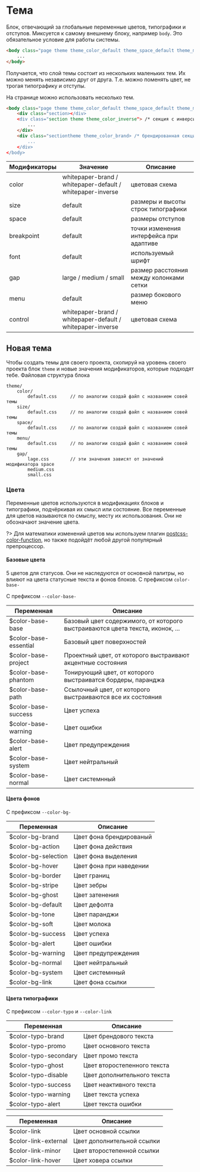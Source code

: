 # Тема

Блок, отвечающий за глобальные переменные цветов, типографики и отступов.
Миксуется к самому внешнему блоку, например `body`. Это обязательное условие для работы системы.

```html
<body class="page theme theme_color_default theme_space_default theme_menu_default theme_size_default theme_gap_medium">
	...
</body>
```

Получается, что слой темы состоит из нескольких маленьких тем. Их можно менять независимо друг от друга. Т.е. можно поменять цвет, не трогая типографику и отступы.

На странице можно использовать несколько тем.

```html
<body class="page theme theme_color_default theme_space_default theme_menu_default theme_size_default theme_gap_medium"> /* этот микс нужен обязательно */
	<div class="section></div>
    <div class="section theme theme_color_inverse"> /* секция с инверсией цветов */
        ...
    </div>
	<div class="sectiontheme theme_color_brand> /* брендированная секция */
		...
	</div>
</body>
```

Модификаторы       | Значение                                                   | Описание
------------------ | ---------------------------------------------------------- | ----------------------------------
color              | whitepaper-brand / whitepaper-default / whitepaper-inverse | цветовая схема
size               | default                                                    | размеры и высоты строк типографики
space              | default                                                    | размеры отступов
breakpoint         | default                                                    | точки изменения интерфейса при адаптиве
font               | default                                                    | используемый шрифт
gap                | large / medium / small                                     | размер расстояния между колонками сетки
menu               | default                                                    | размер бокового меню
control            | whitepaper-brand / whitepaper-default / whitepaper-inverse | цветовая схема

## Новая тема

Чтобы создать темы для своего проекта, скопируй на уровень своего проекта блок `theme` и новые значения модификаторов, которые подходят тебе. Файловая структура блока

```
theme/
	color/
		default.css 	// по аналогии создай файл с названием совей темы
	size/
		default.css 	// по аналогии создай файл с названием совей темы
	space/
		default.css 	// по аналогии создай файл с названием совей темы
	menu/
		default.css 	// по аналогии создай файл с названием совей темы
	gap/
		lage.css 		// эти значения зависят от значений модификатора space
		medium.css
		small.css
```


### Цвета
Переменные цветов используются в модификациях блоков и типографики, подчёркивая их смысл или состояние. Все переменные для цветов называются по смыслу, месту их использования. Они не обозначают значение цвета.

?> Для математики изменений цветов мы используем плагин [postcss-color-function](https://github.com/postcss/postcss-color-function), но также подойдёт любой другой популярный препроцессор.



#### Базовые цвета
5 цветов для статусов. Они не наследуются от основной палитры, но влияют на цвета статусные текста и фонов блоков. С префиксом `color-base-`

С префиксом `--color-base-`

Переменная            | Описание
--------------------- | ----------------------------------
$color-base-base      | Базовый цвет содержимого, от которого выстраиваются цвета текста, иконок, ... 
$color-base-essential | Базовый цвет поверхностей
$color-base-project   | Проектный цвет, от которого выстраивают акцентные состояния
$color-base-phantom   | Тонирующий цвет, от которого выстраиватся бордеры, паранджа
$color-base-path      | Ссылочный цвет, от которого выстраиваются все их состояния
$color-base-success   | Цвет успеха
$color-base-warning   | Цвет ошибки
$color-base-alert     | Цвет предупреждения
$color-base-system    | Цвет нейтральный
$color-base-normal    | Цвет системнный


#### Цвета фонов

С префиксом `--color-bg-`

Переменная            | Описание
--------------------- | ----------------------------------
$color-bg-brand       | Цвет фона брендированый
$color-bg-action      | Цвет фона действия
$color-bg-selection   | Цвет фона выделения
$color-bg-hover       | Цвет фона при наведении
$color-bg-border      | Цвет границ
$color-bg-stripe      | Цвет зебры
$color-bg-ghost       | Цвет затенения
$color-bg-default     | Цвет дефолта
$color-bg-tone        | Цвет паранджи
$color-bg-soft        | Цвет молока
$color-bg-success     | Цвет успеха
$color-bg-alert       | Цвет ошибки
$color-bg-warning     | Цвет предупреждения
$color-bg-normal      | Цвет нейтральный
$color-bg-system      | Цвет системнный
$color-bg-link        | Цвет фона ссылки


#### Цвета типографики
С префиксом `--color-typo` и `--color-link`

Переменная            | Описание
--------------------- | ----------------------------------
$color-typo-brand     | Цвет брендового текста
$color-typo-promo     | Цвет основного текста
$color-typo-secondary | Цвет промо текста
$color-typo-ghost     | Цвет второстепенного текста
$color-typo-disable   | Цвет дополнительного текста
$color-typo-success   | Цвет неактивного текста
$color-typo-warning   | Цвет текста успеха
$color-typo-alert     | Цвет текста ошибки

Переменная            | Описание
--------------------- | ----------------------------------
$color-link           | Цвет основной ссылки
$color-link-external  | Цвет дополнительной ссылки
$color-link-minor     | Цвет второстепенной ссылки
$color-link-hover     | Цвет ховера ссылки


